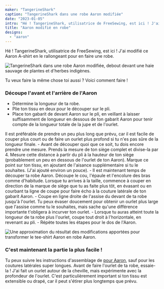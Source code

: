 ```yaml
---
maker: "TangerineShark"
caption: "TangerineShark dans une robe Aaron modifiée"
date: "2023-01-05"
intro: "Hé ! TangerineShark, utilisatrice de FreeSewing, est ici ! J'ai modifié ce Aaron A-shirt en le rallongeant pour en faire une robe."
title: "Aaron modifié en robe"
designs:
  - "aaron"
---
```


Hé ! TangerineShark, utilisatrice de FreeSewing, est ici ! J'ai modifié ce Aaron A-shirt en le rallongeant pour en faire une robe.

![TangerineShark dans une robe Aaron modifiée, debout devant une haie sauvage de plantes et d'herbes indigènes.](https://posts.freesewing.org/uploads/IMG_5827_476c170bc0.JPG)

Tu veux faire la même chose toi aussi ? Voici comment faire !

### Découpe l'avant et l'arrière de l'Aaron
- Détermine la longueur de ta robe.
- Plie ton tissu en deux pour le découper sur le pli.
- Place ton gabarit de devant Aaron sur le pli, en veillant à laisser suffisamment de longueur en dessous de ton gabarit Aaron pour tenir compte de la longueur totale de la jupe et de l'ourlet.
<Note>
Il est préférable de prendre un peu plus long que prévu, car il est facile de couper plus court ou de faire un ourlet plus profond si tu n'es pas sûre de la longueur finale.
</Note>
- Avant de découper quoi que ce soit, tu dois encore prendre une mesure. Prends la mesure de ton siège complet et divise-la par 4. Mesure cette distance à partir du pli à la hauteur de ton siège (probablement un peu en dessous de l'ourlet de ton Aaron). Marque ce point sur ton tissu, en ajoutant de l'aisance supplémentaire si tu le souhaites. (J'ai ajouté environ un pouce).
- Il est maintenant temps de découper ta robe Aaron. Découpe le cou, l'épaule et l'encolure des bras comme d'habitude. Lorsque tu arrives à la taille, commence à couper en direction de la marque de siège que tu as faite plus tôt, en évasant ou en courbant ta ligne de coupe pour faire écho à la couture latérale de ton gabarit Aaron.
- Coupe en ligne droite de l'assise du devant de ta robe jusqu'à l'ourlet. Tu peux évaser doucement pour obtenir un ourlet plus large que l'assise comme tu le souhaites, mais sache qu'une différence importante t'obligera à incurver ton ourlet.
- Lorsque tu auras atteint toute la longueur de ta robe plus l'ourlet, coupe tout droit à l'horizontale, en revenant au pli.
- Répète toutes les étapes pour le dos de l'Aaron.

![Une approximation du résultat des modifications apportées pour transformer le tee-shirt Aaron en robe Aaron.](https://posts.freesewing.org/uploads/teagan_dress_481cb6b7b9.svg)

### C'est maintenant la partie la plus facile !
Tu peux suivre les instructions d'assemblage de [pour Aaron](https://freesewing.org/docs/patterns/aaron/instructions/), sauf pour les coutures latérales super longues. Avant de faire l'ourlet de ta robe, essaie-la ! J'ai fait un ourlet autour de la cheville, mais expérimente avec la profondeur de l'ourlet. C'est particulièrement important si ton tissu est extensible ou drapé, car il peut s'étirer plus longtemps que prévu.

